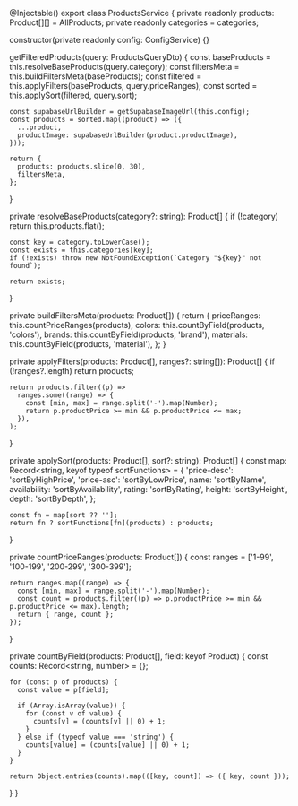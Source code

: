 @Injectable()
export class ProductsService {
  private readonly products: Product[][] = AllProducts;
  private readonly categories = categories;

  constructor(private readonly config: ConfigService) {}

  getFilteredProducts(query: ProductsQueryDto) {
    const baseProducts = this.resolveBaseProducts(query.category);
    const filtersMeta = this.buildFiltersMeta(baseProducts);
    const filtered = this.applyFilters(baseProducts, query.priceRanges);
    const sorted = this.applySort(filtered, query.sort);

    const supabaseUrlBuilder = getSupabaseImageUrl(this.config);
    const products = sorted.map((product) => ({
      ...product,
      productImage: supabaseUrlBuilder(product.productImage),
    }));

    return {
      products: products.slice(0, 30),
      filtersMeta,
    };
  }

  private resolveBaseProducts(category?: string): Product[] {
    if (!category) return this.products.flat();

    const key = category.toLowerCase();
    const exists = this.categories[key];
    if (!exists) throw new NotFoundException(`Category "${key}" not found`);

    return exists;
  }

  private buildFiltersMeta(products: Product[]) {
    return {
      priceRanges: this.countPriceRanges(products),
      colors: this.countByField(products, 'colors'),
      brands: this.countByField(products, 'brand'),
      materials: this.countByField(products, 'material'),
    };
  }

  private applyFilters(products: Product[], ranges?: string[]): Product[] {
    if (!ranges?.length) return products;

    return products.filter((p) =>
      ranges.some((range) => {
        const [min, max] = range.split('-').map(Number);
        return p.productPrice >= min && p.productPrice <= max;
      }),
    );
  }

  private applySort(products: Product[], sort?: string): Product[] {
    const map: Record<string, keyof typeof sortFunctions> = {
      'price-desc': 'sortByHighPrice',
      'price-asc': 'sortByLowPrice',
      name: 'sortByName',
      availability: 'sortByAvailability',
      rating: 'sortByRating',
      height: 'sortByHeight',
      depth: 'sortByDepth',
    };

    const fn = map[sort ?? ''];
    return fn ? sortFunctions[fn](products) : products;
  }

  private countPriceRanges(products: Product[]) {
    const ranges = ['1-99', '100-199', '200-299', '300-399'];

    return ranges.map((range) => {
      const [min, max] = range.split('-').map(Number);
      const count = products.filter((p) => p.productPrice >= min && p.productPrice <= max).length;
      return { range, count };
    });
  }

  private countByField(products: Product[], field: keyof Product) {
    const counts: Record<string, number> = {};

    for (const p of products) {
      const value = p[field];

      if (Array.isArray(value)) {
        for (const v of value) {
          counts[v] = (counts[v] || 0) + 1;
        }
      } else if (typeof value === 'string') {
        counts[value] = (counts[value] || 0) + 1;
      }
    }

    return Object.entries(counts).map(([key, count]) => ({ key, count }));
  }
}
